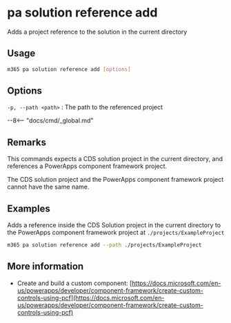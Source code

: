 # pa solution reference add

Adds a project reference to the solution in the current directory

## Usage

```sh
m365 pa solution reference add [options]
```

## Options

`-p, --path <path>`
: The path to the referenced project

--8<-- "docs/cmd/_global.md"

## Remarks

This commands expects a CDS solution project in the current directory, and references a PowerApps component framework project.

The CDS solution project and the PowerApps component framework project cannot have the same name.

## Examples

Adds a reference inside the CDS Solution project in the current directory to the PowerApps component framework project at `./projects/ExampleProject`

```sh
m365 pa solution reference add --path ./projects/ExampleProject
```

## More information

- Create and build a custom component: [https://docs.microsoft.com/en-us/powerapps/developer/component-framework/create-custom-controls-using-pcf](https://docs.microsoft.com/en-us/powerapps/developer/component-framework/create-custom-controls-using-pcf)
